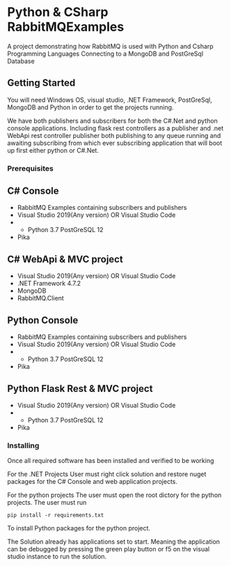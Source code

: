 # Python & CSharp RabbitMQExamples

A project demonstrating how RabbitMQ is used with Python and Csharp Programming Languages
Connecting to a MongoDB and PostGreSql Database 

## Getting Started

You will need Windows OS, visual studio, .NET Framework, PostGreSql, MongoDB and Python
in order to get the projects running.

We have both publishers and subscribers for both the C#.Net and python console applications.
Including flask rest controllers as a publisher and .net WebApi rest controller publisher
both publishing to any queue running and awaiting subscribing from which ever subscribing 
application that will boot up first either python or C#.Net.
### Prerequisites

## C# Console 
* RabbitMQ Examples containing subscribers and publishers
* Visual Studio 2019(Any version) OR Visual Studio Code
* * Python 3.7
PostGreSQL 12
* Pika
## C# WebApi & MVC project 
* Visual Studio 2019(Any version) OR Visual Studio Code
* .NET Framework 4.7.2
* MongoDB
* RabbitMQ.Client

## Python Console
* RabbitMQ Examples containing subscribers and publishers
* Visual Studio 2019(Any version) OR Visual Studio Code
* * Python 3.7
PostGreSQL 12
* Pika
## Python Flask Rest & MVC project 
* Visual Studio 2019(Any version) OR Visual Studio Code
* * Python 3.7
PostGreSQL 12
* Pika

### Installing
Once all required software has been installed and verified to be working

For the .NET Projects
User must right click solution and restore nuget packages for the C# 
Console and web application projects.

For the python projects
The user must open the root dictory for the python projects.
The user must run 
```
pip install -r requirements.txt
```
 To install Python packages for the python project.
 
 The Solution already has applications set to start.
 Meaning the application can be debugged by pressing the green play
 button or f5 on the visual studio instance to run the solution.

